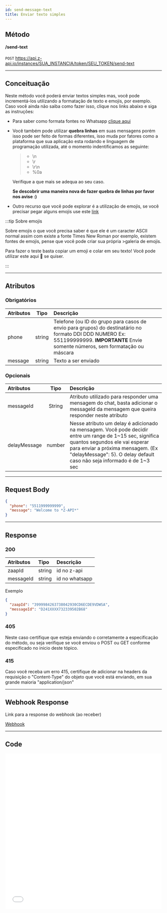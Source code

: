 ```yaml
---
id: send-message-text
title: Enviar texto simples
---
```


## Método

#### /send-text

`POST` https://api.z-api.io/instances/SUA_INSTANCIA/token/SEU_TOKEN/send-text

---

## Conceituação

Neste método você poderá enviar textos simples mas, você pode incrementá-los utilizando a formatação de texto e emojis, por exemplo. Caso você ainda não saiba como fazer isso, clique nos links abaixo e siga as instruções:

- Para saber como formata fontes no Whatsapp [clique aqui]

- Você também pode utilizar **quebra linhas** em suas mensagens porém isso pode ser feito de formas diferentes, isso muda por fatores como a plataforma que sua aplicação esta rodando e linguagem de programação utilizada, até o momento indentificamos as seguinte:

  > - \n
  > - \r
  > - \r\n
  > - %0a

  Verifique a que mais se adequa ao seu caso.

  **Se descobrir uma maneira nova de fazer quebra de linhas por favor nos avise :)**

- Outro recurso que você pode explorar é a utilização de emojis, se você precisar pegar alguns emojis use este [link]

[clique aqui]: https://faq.whatsapp.com/general/chats/how-to-format-your-messages/?lang=pt_br
[link]: https://fsymbols.com/pt/emoji/

:::tip Sobre emojis

Sobre emojis o que você precisa saber é que ele é um caracter ASCII normal assim com existe a fonte Times New Roman por exemplo, existem fontes de emojis, pense que você pode criar sua própria >galeria de emojis.

Para fazer o teste basta copiar um emoji e colar em seu texto! Você pode utilizar este aqui 🤪 se quiser.

:::

---

## Atributos

### Obrigatórios

| Atributos | Tipo | Descrição |
| :-- | :-: | :-- |
| phone | string | Telefone (ou ID do grupo para casos de envio para grupos) do destinatário no formato DDI DDD NUMERO Ex: 551199999999. **IMPORTANTE** Envie somente números, sem formatação ou máscara |
| message | string | Texto a ser enviado |

### Opcionais

| Atributos | Tipo | Descrição |
| :-- | :-: | :-- |
| messageId | String | Atributo utilizado para responder uma mensagem do chat, basta adicionar o messageId da mensagem que queira responder neste atributo |
| delayMessage | number | Nesse atributo um delay é adicionado na mensagem. Você pode decidir entre um range de 1~15 sec, significa quantos segundos ele vai esperar para enviar a próxima mensagem. (Ex "delayMessage": 5). O delay default caso não seja informado é de 1~3 sec |

---

## Request Body

```json
{
  "phone": "5511999999999",
  "message": "Welcome to *Z-API*"
}
```

---

## Response

### 200

| Atributos | Tipo   | Descrição      |
| :-------- | :----- | :------------- |
| zaapId    | string | id no z-api    |
| messageId | string | id no whatsapp |

Exemplo

```json
{
  "zaapId": "3999984263738042930CD6ECDE9VDWSA",
  "messageId": "D241XXXX732339502B68"
}
```

### 405

Neste caso certifique que esteja enviando o corretamente a especificação do método, ou seja verifique se você enviou o POST ou GET conforme especificado no inicio deste tópico.

### 415

Caso você receba um erro 415, certifique de adicionar na headers da requisição o "Content-Type" do objeto que você está enviando, em sua grande maioria "application/json"

---

## Webhook Response

Link para a response do webhook (ao receber)

[Webhook](../webhooks/on-message-received#exemplo-de-retorno-de-texto)

---

## Code

<iframe src="//api.apiembed.com/?source=https://raw.githubusercontent.com/Z-API/z-api-docs/main/json-examples/send-text.json&targets=all" frameborder="0" scrolling="no" width="100%" height="500px" seamless></iframe>
